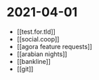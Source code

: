 # 2021-04-01

- [[test.for.tld]]
- [[social.coop]]
- [[agora feature requests]]
- [[arabian nights]]
- [[bankline]]
- [[git]]